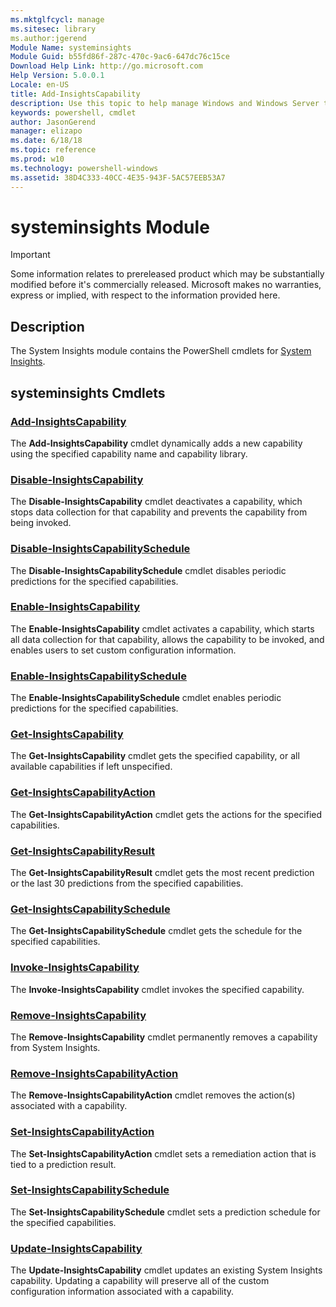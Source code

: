 ```yaml
---
ms.mktglfcycl: manage
ms.sitesec: library
ms.author:jgerend
Module Name: systeminsights
Module Guid: b55fd86f-287c-470c-9ac6-647dc76c15ce
Download Help Link: http://go.microsoft.com
Help Version: 5.0.0.1
Locale: en-US
title: Add-InsightsCapability
description: Use this topic to help manage Windows and Windows Server technologies with Windows PowerShell.
keywords: powershell, cmdlet
author: JasonGerend
manager: elizapo
ms.date: 6/18/18
ms.topic: reference
ms.prod: w10
ms.technology: powershell-windows
ms.assetid: 38D4C333-40CC-4E35-943F-5AC57EEB53A7
---
```


# systeminsights Module

>[!IMPORTANT]
>Some information relates to prereleased product which may be substantially modified before it's commercially released. Microsoft makes no warranties, express or implied, with respect to the information provided here.

## Description
The System Insights module contains the PowerShell cmdlets for [System Insights](https://aka.ms/SystemInsights). 

## systeminsights Cmdlets
### [Add-InsightsCapability](Add-InsightsCapability.md)
The **Add-InsightsCapability** cmdlet dynamically adds a new capability using the specified capability name and capability library.

### [Disable-InsightsCapability](Disable-InsightsCapability.md)
The **Disable-InsightsCapability** cmdlet deactivates a capability, which stops data collection for that capability and prevents the capability from being invoked.

### [Disable-InsightsCapabilitySchedule](Disable-InsightsCapabilitySchedule.md)
The **Disable-InsightsCapabilitySchedule** cmdlet disables periodic predictions for the specified capabilities.

### [Enable-InsightsCapability](Enable-InsightsCapability.md)
The **Enable-InsightsCapability** cmdlet activates a capability, which starts all data collection for that capability, allows the capability to be invoked, and enables users to set custom configuration information.

### [Enable-InsightsCapabilitySchedule](Enable-InsightsCapabilitySchedule.md)
The **Enable-InsightsCapabilitySchedule** cmdlet enables periodic predictions for the specified capabilities.

### [Get-InsightsCapability](Get-InsightsCapability.md)
The **Get-InsightsCapability** cmdlet gets the specified capability, or all available capabilities if left unspecified.

### [Get-InsightsCapabilityAction](Get-InsightsCapabilityAction.md)
The **Get-InsightsCapabilityAction** cmdlet gets the actions for the specified capabilities. 

### [Get-InsightsCapabilityResult](Get-InsightsCapabilityResult.md)
The **Get-InsightsCapabilityResult** cmdlet gets the most recent prediction or the last 30 predictions from the specified capabilities.

### [Get-InsightsCapabilitySchedule](Get-InsightsCapabilitySchedule.md)
The **Get-InsightsCapabilitySchedule** cmdlet gets the schedule for the specified capabilities.

### [Invoke-InsightsCapability](Invoke-InsightsCapability.md)
The **Invoke-InsightsCapability** cmdlet invokes the specified capability.

### [Remove-InsightsCapability](Remove-InsightsCapability.md)
The **Remove-InsightsCapability** cmdlet permanently removes a capability from System Insights. 

### [Remove-InsightsCapabilityAction](Remove-InsightsCapabilityAction.md)
The **Remove-InsightsCapabilityAction** cmdlet removes the action(s) associated with a capability.

### [Set-InsightsCapabilityAction](Set-InsightsCapabilityAction.md)
The **Set-InsightsCapabilityAction** cmdlet sets a remediation action that is tied to a prediction result.

### [Set-InsightsCapabilitySchedule](Set-InsightsCapabilitySchedule.md)
The **Set-InsightsCapabilitySchedule** cmdlet sets a prediction schedule for the specified capabilities.

### [Update-InsightsCapability](Update-InsightsCapability.md)
The **Update-InsightsCapability** cmdlet updates an existing System Insights capability. Updating a capability will preserve all of the custom configuration information associated with a capability.

